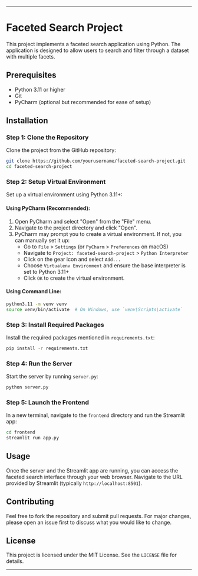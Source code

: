 

---

# Faceted Search Project

This project implements a faceted search application using Python. The application is designed to allow users to search and filter through a dataset with multiple facets.

## Prerequisites

- Python 3.11 or higher
- Git
- PyCharm (optional but recommended for ease of setup)

## Installation

### Step 1: Clone the Repository

Clone the project from the GitHub repository:

```bash
git clone https://github.com/yourusername/faceted-search-project.git
cd faceted-search-project
```

### Step 2: Setup Virtual Environment

Set up a virtual environment using Python 3.11+:

#### Using PyCharm (Recommended):

1. Open PyCharm and select "Open" from the "File" menu. 
2. Navigate to the project directory and click "Open".
3. PyCharm may prompt you to create a virtual environment. If not, you can manually set it up:
   - Go to `File` > `Settings` (or `PyCharm` > `Preferences` on macOS)
   - Navigate to `Project: faceted-search-project` > `Python Interpreter`
   - Click on the gear icon and select `Add...`
   - Choose `Virtualenv Environment` and ensure the base interpreter is set to Python 3.11+
   - Click `OK` to create the virtual environment.

#### Using Command Line:

```bash
python3.11 -m venv venv
source venv/bin/activate  # On Windows, use `venv\Scripts\activate`
```

### Step 3: Install Required Packages

Install the required packages mentioned in `requirements.txt`:

```bash
pip install -r requirements.txt
```

### Step 4: Run the Server

Start the server by running `server.py`:

```bash
python server.py
```

### Step 5: Launch the Frontend

In a new terminal, navigate to the `frontend` directory and run the Streamlit app:

```bash
cd frontend
streamlit run app.py
```

## Usage

Once the server and the Streamlit app are running, you can access the faceted search interface through your web browser. Navigate to the URL provided by Streamlit (typically `http://localhost:8501`).

## Contributing

Feel free to fork the repository and submit pull requests. For major changes, please open an issue first to discuss what you would like to change.

## License

This project is licensed under the MIT License. See the `LICENSE` file for details.

---
